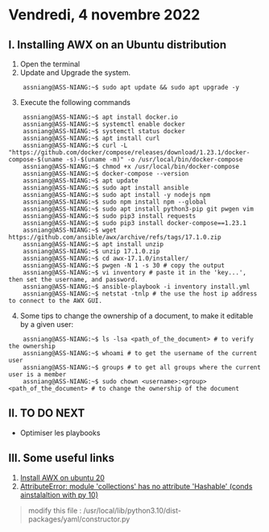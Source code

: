 # Vendredi, 4 novembre 2022
## I. Installing AWX on an Ubuntu distribution
1. Open the terminal
2. Update and Upgrade the system.
```shell
    assniang@ASS-NIANG:~$ sudo apt update && sudo apt upgrade -y
```
3. Execute the following commands
```shell
    assniang@ASS-NIANG:~$ apt install docker.io
    assniang@ASS-NIANG:~$ systemctl enable docker
    assniang@ASS-NIANG:~$ systemctl status docker
    assniang@ASS-NIANG:~$ apt install curl
    assniang@ASS-NIANG:~$ curl -L "https://github.com/docker/compose/releases/download/1.23.1/docker-compose-$(uname -s)-$(uname -m)" -o /usr/local/bin/docker-compose
    assniang@ASS-NIANG:~$ chmod +x /usr/local/bin/docker-compose
    assniang@ASS-NIANG:~$ docker-compose --version
    assniang@ASS-NIANG:~$ apt update
    assniang@ASS-NIANG:~$ sudo apt install ansible
    assniang@ASS-NIANG:~$ sudo apt install -y nodejs npm
    assniang@ASS-NIANG:~$ sudo npm install npm --global
    assniang@ASS-NIANG:~$ sudo apt install python3-pip git pwgen vim
    assniang@ASS-NIANG:~$ sudo pip3 install requests
    assniang@ASS-NIANG:~$ sudo pip3 install docker-compose==1.23.1
    assniang@ASS-NIANG:~$ wget https://github.com/ansible/awx/archive/refs/tags/17.1.0.zip
    assniang@ASS-NIANG:~$ apt install unzip
    assniang@ASS-NIANG:~$ unzip 17.1.0.zip
    assniang@ASS-NIANG:~$ cd awx-17.1.0/installer/
    assniang@ASS-NIANG:~$ pwgen -N 1 -s 30 # copy the output
    assniang@ASS-NIANG:~$ vi inventory # paste it in the 'key...', then set the username, and password.
    assniang@ASS-NIANG:~$ ansible-playbook -i inventory install.yml
    assniang@ASS-NIANG:~$ netstat -tnlp # the use the host ip address to connect to the AWX GUI.
```

4. Some tips to change the ownership of a document, to make it editable by a given user:
```shell
    assniang@ASS-NIANG:~$ ls -lsa <path_of_the_document> # to verify the ownership
    assniang@ASS-NIANG:~$ whoami # to get the username of the current user
    assniang@ASS-NIANG:~$ groups # to get all groups where the current user is a member
    assniang@ASS-NIANG:~$ sudo chown <username>:<group> <path_of_the_document> # to change the ownership of the document
```


## II. TO DO NEXT
- Optimiser les playbooks

## III. Some useful links

1. [Install AWX on ubuntu 20](https://www.youtube.com/watch?v=NolU7yKfLGU)
2. [AttributeError: module 'collections' has no attribute 'Hashable' (conds ainstalaltion with py 10)](https://github.com/ablab/spades/issues/873)
> modify this file : /usr/local/lib/python3.10/dist-packages/yaml/constructor.py